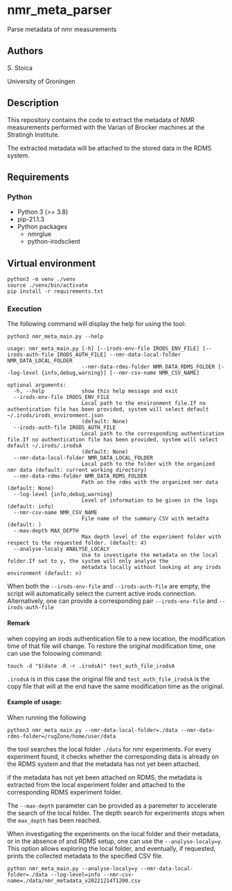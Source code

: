 # nmr_meta_parser
Parse metadata of nmr measurements 

## Authors

S. Stoica

University of Groningen


##  Description

This repository contains the code to extract the metadata of NMR measurements performed with the Varian of Brocker machines at the Stratingh Institute. 

The extracted metadata will be attached to the stored data in the RDMS system. 
## Requirements
### Python

- Python 3 (>= 3.8)
- pip-21.1.3
- Python packages
  - nmrglue
  - python-irodsclient


## Virtual environment
```
python3 -m venv ./venv
source ./venv/bin/activate
pip install -r requirements.txt
```

### Execution

The following command will display the help for using the tool:

```
python3 nmr_meta_main.py --help 

usage: nmr_meta_main.py [-h] [--irods-env-file IRODS_ENV_FILE] [--irods-auth-file IRODS_AUTH_FILE] --nmr-data-local-folder NMR_DATA_LOCAL_FOLDER
                        --nmr-data-rdms-folder NMR_DATA_RDMS_FOLDER [--log-level {info,debug,warning}] [--nmr-csv-name NMR_CSV_NAME]

optional arguments:
  -h, --help            show this help message and exit
  --irods-env-file IRODS_ENV_FILE
                        Local path to the environment file.If no authentication file has been provided, system will select default ~/.irods/irods_environment.json
                        (default: None)
  --irods-auth-file IRODS_AUTH_FILE
                        Local path to the corresponding authentication file.If no authentication file has been provided, system will select default ~/.irods/.irodsA
                        (default: None)
  --nmr-data-local-folder NMR_DATA_LOCAL_FOLDER
                        Local path to the folder with the organized nmr data (default: current working directory)
  --nmr-data-rdms-folder NMR_DATA_RDMS_FOLDER
                        Path on the rdms with the organized nmr data (default: None)
  --log-level {info,debug,warning}
                        Level of information to be given in the logs (default: info)
  --nmr-csv-name NMR_CSV_NAME
                        File name of the summary CSV with metadta (default: )
  --max-depth MAX_DEPTH
                        Max depth level of the experiment folder with respect to the requested folder. (default: 4)
  --analyse-localy ANALYSE_LOCALY
                        Use to investigate the metadata on the local folder.If set to y, the system will only analyse the
                        metadata locally without looking at any irods environment (default: n)

```
When both the `--irods-env-file` and `--irods-auth-file` are empty, the script will automatically select the current active irods connection. Alternatively, one can provide a corresponding pair `--irods-env-file` and `--irods-auth-file` 

#### Remark
 when copying an irods authentication file to a new location, the modification time of that file will change. To restore the original modification time, one can use the foloowing command:
 
 ```
 touch -d "$(date -R -r .irodsA)" test_auth_file_irodsA
 ``` 

`.irodsA` is in this case the original file  and `test_auth_file_irodsA` is the copy file that will at the end have the same modification time as the original. 

#### Example of usage:

When running the following 

```
python3 nmr_meta_main.py --nmr-data-local-folder=./data --nmr-data-rdms-folder=/rugZone/home/user/data
```

the tool searches the local folder `./data` for nmr experiments. For every experiment found, it checks whether the corresponding data is already on the RDMS system and that the metadata has not yet been attached.

if the metadata has not yet been attached on RDMS, the metadata is extracted from the local experiment folder and attached to the corresponding RDMS experiment folder. 

The `--max-depth` parameter can be provided as a paremeter to accelerate the search of the local folder. The depth search for experiments stops when the `max_depth` has been reached.

When investigating the experiments on the local folder and their metadata, or in the absence of and RDMS setup, one can use the `--analyse-localy=y`. This option allows exploring the local folder, and eventually, if requested, prints the collected metadata to the specified CSV file.

```
python nmr_meta_main.py --analyse-localy=y --nmr-data-local-folder=./data --log-level=info --nmr-csv-name=./data/nmr_metadata_v20221214T1200.csv
```